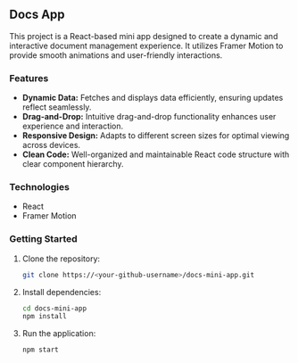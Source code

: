 ## Docs App

This project is a React-based mini app designed to create a dynamic and interactive document management experience. It utilizes Framer Motion to provide smooth animations and user-friendly interactions.

### Features

* **Dynamic Data:** Fetches and displays data efficiently, ensuring updates reflect seamlessly.
* **Drag-and-Drop:** Intuitive drag-and-drop functionality enhances user experience and interaction.
* **Responsive Design:** Adapts to different screen sizes for optimal viewing across devices.
* **Clean Code:** Well-organized and maintainable React code structure with clear component hierarchy.

### Technologies

* React
* Framer Motion

### Getting Started


1. Clone the repository:

   ```bash
   git clone https://<your-github-username>/docs-mini-app.git
   ```

2. Install dependencies:

   ```bash
   cd docs-mini-app
   npm install
   ```

3. Run the application:

   ```bash
   npm start
   ```


